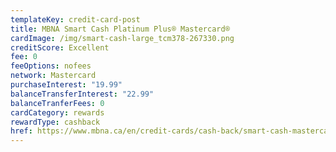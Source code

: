 ```yaml
---
templateKey: credit-card-post
title: MBNA Smart Cash Platinum Plus® Mastercard®
cardImage: /img/smart-cash-large_tcm378-267330.png
creditScore: Excellent
fee: 0
feeOptions: nofees
network: Mastercard
purchaseInterest: "19.99"
balanceTransferInterest: "22.99"
balanceTranferFees: 0
cardCategory: rewards
rewardType: cashback
href: https://www.mbna.ca/en/credit-cards/cash-back/smart-cash-mastercard/
---
```

